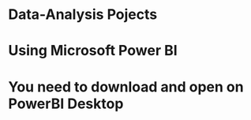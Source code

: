 # Data-Analysis Pojects
# Using Microsoft Power BI
# You need to download and open on PowerBI Desktop

